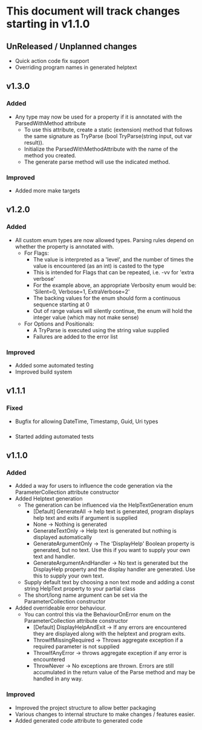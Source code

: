 # This document will track changes starting in v1.1.0

## UnReleased / Unplanned changes
- Quick action code fix support
- Overriding program names in generated helptext

## v1.3.0
### Added
- Any type may now be used for a property if it is annotated with the ParsedWithMethod attribute
  - To use this attribute, create a static (extension) method that follows the same signature as TryParse (bool TryParse(string input, out var result)).
  - Initialize the ParsedWithMethodAttribute with the name of the method you created.
  - The generate parse method will use the indicated method.
### Improved
- Added more make targets

## v1.2.0
### Added
- All custom enum types are now allowed types. Parsing rules depend on whether the property is annotated with.
  - For Flags:
    - The value is interpreted as a 'level', and the number of times the value is encountered (as an int) is casted to the type
    - This is intended for Flags that can be repeated, i.e. -vv for 'extra verbose'
    - For the example above, an appropriate Verbosity enum would be: 'Silent=0, Verbose=1, ExtraVerbose=2'
    - The backing values for the enum should form a continuous sequence starting at 0
    - Out of range values will silently continue, the enum will hold the integer value (which may not make sense)
  - For Options and Positionals:
    - A TryParse is executed using the string value supplied
    - Failures are added to the error list
### Improved
- Added some automated testing
- Improved build system

## v1.1.1
### Fixed
- Bugfix for allowing DateTime, Timestamp, Guid, Uri types
###
- Started adding automated tests

## v1.1.0
### Added
- Added a way for users to influence the code generation via the ParameterCollection attribute constructor
- Added Helptext generation
  - The generation can be influenced via the HelpTextGeneration enum
    - [Default] GenerateAll -> help text is generated, program displays help text and exits if argument is supplied
    - None -> Nothing is generated
    - GenerateTextOnly -> Help text is generated but nothing is displayed automatically
    - GenerateArgumentOnly -> The 'DisplayHelp' Boolean property is generated, but no text. Use this if you want to supply your own text and handler.
    - GenerateArgumentAndHandler -> No text is generated but the DisplayHelp property and the display handler are generated. Use this to supply your own text.
  - Supply default text by choosing a non text mode and adding a const string HelpText property to your partial class
  - The short/long name argument can be set via the ParameterCollection constructor
- Added overrideable error behaviour.
  - You can control this via the BehaviourOnError enum on the ParameterCollection attribute constructor
    - [Default] DisplayHelpAndExit -> If any errors are encountered they are displayed along with the helptext and program exits.
    - ThrowIfMissingRequired -> Throws aggregate exception if a required parameter is not supplied
    - ThrowIfAnyError -> throws aggregate exception if any error is encountered
    - ThrowNever -> No exceptions are thrown. Errors are still accumulated in the return value of the Parse method and may be handled in any way.
### Improved
- Improved the project structure to allow better packaging
- Various changes to internal structure to make changes / features easier.
- Added generated code attribute to generated code
